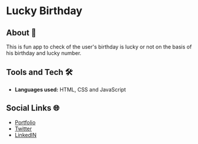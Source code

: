 # Lucky Birthday

## About 🤔

This is fun app to check of the user's birthday is lucky or not on the basis of his birthday and lucky number.

## Tools and Tech 🛠

- **Languages used:** HTML, CSS and JavaScript

## Social Links 🌐

- [Portfolio](https://dhrupotter.netlify.app/)
- [Twitter](https://twitter.com/DhruviGandhi25)
- [LinkedIN](https://www.linkedin.com/in/dhruvi-gandhi-609a35166/)
